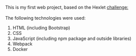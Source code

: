 This is my first web project, based on the Hexlet
[challenge:](https://ru.hexlet.io/challenges/js_dom_gem_puzzle_exercise) <br>  
The following technologies were used:

1.  HTML (including Bootstrap)
2.  CSS
3.  JavaScript (including npm package and outside libraries)
4.  Webpack
5.  Docker
